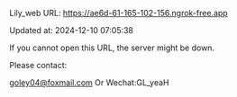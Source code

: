 Lily_web URL: https://ae6d-61-165-102-156.ngrok-free.app

Updated at: 2024-12-10 07:05:38

If you cannot open this URL, the server might be down.

Please contact: 

goley04@foxmail.com Or Wechat:GL_yeaH